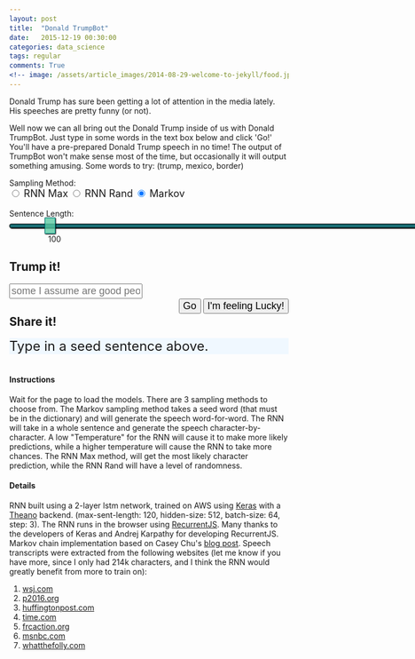 ```yaml
---
layout: post
title:  "Donald TrumpBot"
date:   2015-12-19 00:30:00
categories: data_science
tags: regular
comments: True
<!-- image: /assets/article_images/2014-08-29-welcome-to-jekyll/food.jpg -->
---
```

<script type="text/javascript" src="/assets/recurrentjs/recurrent.js"></script>
<script type="text/javascript" src="https://cdnjs.cloudflare.com/ajax/libs/jquery/2.1.4/jquery.min.js"></script>
<script type="text/javascript" src="/assets/js/spin.min.js"></script>
<!-- <script src="/assets/js/jquery-1.8.3.min.js"></script> -->
<link rel="stylesheet" href="https://maxcdn.bootstrapcdn.com/bootstrap/3.3.6/css/bootstrap.min.css" integrity="sha384-1q8mTJOASx8j1Au+a5WDVnPi2lkFfwwEAa8hDDdjZlpLegxhjVME1fgjWPGmkzs7" crossorigin="anonymous">
<link rel="stylesheet" href="https://maxcdn.bootstrapcdn.com/bootstrap/3.3.6/css/bootstrap-theme.min.css" integrity="sha384-fLW2N01lMqjakBkx3l/M9EahuwpSfeNvV63J5ezn3uZzapT0u7EYsXMjQV+0En5r" crossorigin="anonymous">
<script src="https://maxcdn.bootstrapcdn.com/bootstrap/3.3.6/js/bootstrap.min.js" integrity="sha384-0mSbJDEHialfmuBBQP6A4Qrprq5OVfW37PRR3j5ELqxss1yVqOtnepnHVP9aJ7xS" crossorigin="anonymous"></script>

<style>
  input[type=range] {
  -webkit-appearance: none;
  width: 150%;
  margin: 10.4px 0;
}
input[type=range]:focus {
  outline: none;
}
input[type=range]::-webkit-slider-runnable-track {
  width: 100%;
  height: 8.2px;
  cursor: pointer;
  box-shadow: 1px 1px 1px #000000, 0px 0px 1px #0d0d0d;
  background: rgba(7, 95, 102, 0.93);
  border-radius: 13.6px;
  border: 1.7px solid #010101;
}
input[type=range]::-webkit-slider-thumb {
  box-shadow: 1.4px 1.4px 1.9px #000000, 0px 0px 1.4px #0d0d0d;
  border: 1px solid #009589;
  height: 29px;
  width: 19px;
  border-radius: 0px;
  background: rgba(89, 202, 163, 0.79);
  cursor: pointer;
  -webkit-appearance: none;
  margin-top: -12.1px;
}
input[type=range]:focus::-webkit-slider-runnable-track {
  background: rgba(10, 135, 145, 0.93);
}
input[type=range]::-moz-range-track {
  width: 100%;
  height: 8.2px;
  cursor: pointer;
  box-shadow: 1px 1px 1px #000000, 0px 0px 1px #0d0d0d;
  background: rgba(7, 95, 102, 0.93);
  border-radius: 13.6px;
  border: 1.7px solid #010101;
}
input[type=range]::-moz-range-thumb {
  box-shadow: 1.4px 1.4px 1.9px #000000, 0px 0px 1.4px #0d0d0d;
  border: 1px solid #009589;
  height: 29px;
  width: 19px;
  border-radius: 0px;
  background: rgba(89, 202, 163, 0.79);
  cursor: pointer;
}
input[type=range]::-ms-track {
  width: 100%;
  height: 8.2px;
  cursor: pointer;
  background: transparent;
  border-color: transparent;
  color: transparent;
}
input[type=range]::-ms-fill-lower {
  background: rgba(4, 55, 59, 0.93);
  border: 1.7px solid #010101;
  border-radius: 27.2px;
  box-shadow: 1px 1px 1px #000000, 0px 0px 1px #0d0d0d;
}
input[type=range]::-ms-fill-upper {
  background: rgba(7, 95, 102, 0.93);
  border: 1.7px solid #010101;
  border-radius: 27.2px;
  box-shadow: 1px 1px 1px #000000, 0px 0px 1px #0d0d0d;
}
input[type=range]::-ms-thumb {
  box-shadow: 1.4px 1.4px 1.9px #000000, 0px 0px 1.4px #0d0d0d;
  border: 1px solid #009589;
  height: 29px;
  width: 19px;
  border-radius: 0px;
  background: rgba(89, 202, 163, 0.79);
  cursor: pointer;
  height: 8.2px;
}
input[type=range]:focus::-ms-fill-lower {
  background: rgba(7, 95, 102, 0.93);
}
input[type=range]:focus::-ms-fill-upper {
  background: rgba(10, 135, 145, 0.93);
}  
</style>


Donald Trump has sure been getting a lot of attention in the media lately. His speeches are pretty funny (or not). 

Well now we can all bring out the Donald Trump inside of us with Donald TrumpBot. Just type in some words in the text box below and click 'Go!' You'll have a pre-prepared Donald Trump speech in no time! The output of TrumpBot won't make sense most of the time, but occasionally it will output something amusing. Some words to try: (trump, mexico, border)


<div class="form-group">
<p style='display: inline'>Sampling Method: </p>
<div class="btn-group" data-toggle="buttons">
  <label class="btn btn-primary" id="max">
    <input type="radio" name="options" autocomplete="off" ><span style="font-size: large"> RNN Max</span>
  </label>
  <label class="btn btn-primary" id="samplemax">
    <input type="radio" name="options" autocomplete="off"><span style="font-size: large"> RNN Rand</span>
  </label>
  <label class="btn btn-primary active" id="markov">
    <input type="radio" name="options" autocomplete="off" checked><span style="font-size: large"> Markov</span>
  </label>
</div>

<div id='temp' style="display: none"><p style='display: inline'></br>
Temperature: </p>
<div class="btn-group">
  <label for="">
    <input type="range" name="points" min="0.05" max="1.0" step='.05' value='0.3' oninput="changeTemperature(this.value)" onchange="changeTemperature(this.value)">
  </label> 
  <p style='display: inline; margin-left: 70px'><span id='tempdisplay'>0.3</span></p>
</div></div>
<p style='display: inline'></br>
Sentence Length: </p>
<div class="btn-group">
  <label for="">
    <input type="range" name="points" min="15" max="1000" step='5' value='100' oninput="changeSentLength(this.value)" onchange="changeSentLength(this.value)">
  </label> 
  <p style='display: inline; margin-left: 70px'><span id='sentdisplay'>100</span></p>
</div>

## Trump it!
<div class="input-group" style="width: 100%">
  <input style="font-size: large;" type="text" class="form-control" id='speechseed' placeholder="some I assume are good people">
</div>

<div class="btn-group" style="float: right;">
  <button class="btn btn-primary" id='generate' type="button" style="font-size: large;"><span style="font-size: large">Go</span></button>
  <button class="btn btn-primary" id='generate-samp' type="button" style="font-size: large;"><span style="font-size: large">I'm feeling Lucky!</span></button>
</div>

</div>

## Share it!

<!-- <a class="icon-{{ social.icon }}" href="{{ social.share_url }}{{ social.share_title }}{{page.title | cgi_escape}}{{ social.share_link }}{{site.url}}{{page.id}}"
                  onclick="window.open(this.href, '{{ social.icon }}-share', 'width=550,height=255');return false;">
                <i class="fa fa-{{ social.icon }}"></i><span class="hidden">{{ social.icon }}</span> -->

<div>
  <div id="progress" style="display: none">
    <div class="progress"> 
      <div class="progress-bar" role="progressbar progress-bar-striped active" aria-valuenow="0" aria-valuemin="2" aria-valuemax="100" style="width: 0%;"></div>
      <img src="/assets/images/trump6301.jpg" height="24">
    </div>
  </div>
  <div id="predicted" style='background: aliceblue; font-size: x-large;'>Type in a seed sentence above.</div>
</div>
    
</br>

#### Instructions

Wait for the page to load the models. There are 3 sampling methods to choose from. The Markov sampling method takes a seed word (that must be in the dictionary) and will generate the speech word-for-word. The RNN will take in a whole sentence and generate the speech character-by-character. A low "Temperature" for the RNN will cause it to make more likely predictions, while a higher temperature will cause the RNN to take more chances. The RNN Max method, will get the most likely character prediction, while the RNN Rand will have a level of randomness.

#### Details

RNN built using a 2-layer lstm network, trained on AWS using [Keras](http://keras.io/) with a [Theano](http://deeplearning.net/software/theano/) backend. (max-sent-length: 120, hidden-size: 512, batch-size: 64, step: 3). The RNN runs in the browser using [RecurrentJS](https://github.com/karpathy/recurrentjs). Many thanks to the developers of Keras and Andrej Karpathy for developing RecurrentJS. Markov chain implementation based on Casey Chu's [blog post](http://www.bitsofpancake.com/programming/markov-chain-text-generator/). Speech transcripts were extracted from the following websites (let me know if you have more, since I only had 214k characters, and I think the RNN would greatly benefit from more to train on):

1. [wsj.com](http://blogs.wsj.com/washwire/2015/06/16/donald-trump-transcript-our-country-needs-a-truly-great-leader/)
2. [p2016.org](http://www.p2016.org/photos15/summit/trump012415spt.html)
3. [huffingtonpost.com](http://www.huffingtonpost.com/seth-abramson/a-transcript-of-the-decen_b_7609908.html)
4. [time.com](http://time.com/4037239/second-republican-debate-transcript-cnn/)
5. [frcaction.org](https://blog.frcaction.org/2015/09/donald-trumps-remarks-vvs-2015/)
6. [msnbc.com](http://www.msnbc.com/rachel-maddow-show/trump-crosses-new-line-endorses-database-muslim-americans)
7. [whatthefolly.com](http://www.whatthefolly.com/2015/08/05/transcript-donald-trumps-speech-in-phoenix-arizona-on-july-11-2015-part-1/)

<script>
// spinner
  var opts = {
  lines: 12 // The number of lines to draw
, length: 0 // The length of each line
, width: 15 // The line thickness
, radius: 15 // The radius of the inner circle
, scale: 0.5 // Scales overall size of the spinner
, corners: 0 // Corner roundness (0..1)
, color: '#000' // #rgb or #rrggbb or array of colors
, opacity: 0.25 // Opacity of the lines
, rotate: 30 // The rotation offset
, direction: 1 // 1: clockwise, -1: counterclockwise
, speed: 1 // Rounds per second
, trail: 38 // Afterglow percentage
, fps: 20 // Frames per second when using setTimeout() as a fallback for CSS
, zIndex: 2e9 // The z-index (defaults to 2000000000)
, className: 'spinner' // The CSS class to assign to the spinner
, top: '49%' // Top position relative to parent
, left: '100%' // Left position relative to parent
, shadow: true // Whether to render a shadow
, hwaccel: false // Whether to use hardware acceleration
, position: 'absolute' // Element positioning
}
var spinner = new Spinner(opts).spin();
</script>

<script>


// prediction params
var sample_softmax_temperature = .3; // how peaky model predictions should be
var max_chars_gen = 100; // max length of generated sentences
var samplei = false;
var train_text = {};
var markov_text = {};
var markov = true;

// Markov Model
var markov_cache = {
    '_START': []
};

// RNN Model architecture
var generator = 'lstm';

// Initialize models, we may eventually want to have more candidates' speeches
var models = {}
var mtypes = ['trump', 'hillary']
models['trump'] = {}
models['hillary'] = {}
for (m in models) {
  models[m]['hidden_sizes'] = [50, 50];
  models[m]['letter_size'] = 10;
  models[m]['letterToIndex'] = {};
  models[m]['indexToLetter'] = {};
  models[m]['vocab'] = [];
  models[m]['data_sents'] = [];
  models[m]['model'] = {};
}

var loadText = function(data, type, _callback) {
  data = data.toLowerCase();
  data = data.trim().split(/\s+/g);
  markov_text[type] = data;
  train_text[type] = data.join(' ');
  _callback(type);
}

var loadMarkovModel = function(type) {
  markov_cache['_START'].push(markov_text[type][0]);

  for (var i = 0; i < markov_text[type].length - 1; i++) {
      if (!markov_cache[markov_text[type][i]])
          markov_cache[markov_text[type][i]] = [];
      markov_cache[markov_text[type][i]].push(markov_text[type][i + 1]);
      
      if (markov_text[type][i].match(/\.$|\?$|\!$|\)$/))
          markov_cache['_START'].push(markov_text[type][i + 1]);
  }
}

var loadModel = function(j, mtype) {
  models[mtype]['hidden_sizes'] = j.hidden_sizes;
  models[mtype]['generator'] = j.generator;
  models[mtype]['letter_size'] = j.letter_size;
  model = {};
  for(var k in j.model) {
    if(j.model.hasOwnProperty(k)) {
      var matjson = j.model[k];
      model[k] = new R.Mat(1,1);
      model[k].fromJSON(matjson);
    }
  }
  models[mtype]['model'] = model;
  models[mtype]['letterToIndex'] = j['letterToIndex'];
  models[mtype]['indexToLetter'] = j['indexToLetter'];
  models[mtype]['vocab'] = j['vocab'];
}

var costfun = function(models, sent, mtype) {
  // takes a model and a sentence and
  // calculates the loss. Also returns the Graph
  // object which can be used to do backprop
  var n = sent.length;
  var G = new R.Graph();
  var log2ppl = 0.0;
  var cost = 0.0;
  var prev = {};

  var model = models[mtype]['model'];
  var letterToIndex = models[mtype]['letterToIndex'];

  for(var i=0;i<n;i++) {
    var ix_source = letterToIndex[sent[i]];
    // workaround for not having start/end tokens
    var ix_target = i === n-1 ? letterToIndex[" "] : letterToIndex[sent[i+1]];

    lh = forwardIndex(G, models, ix_source, prev, mtype);
    prev = lh;

    // set gradients into logprobabilities
    logprobs = lh.o; // interpret output as logprobs
    probs = R.softmax(logprobs); // compute the softmax probabilities

    log2ppl += -Math.log2(probs.w[ix_target]); // accumulate base 2 log prob and do smoothing
    cost += -Math.log(probs.w[ix_target]);

    // write gradients into log probabilities
    logprobs.dw = probs.w;
    logprobs.dw[ix_target] -= 1
  }
  var ppl = Math.pow(2, log2ppl / (n - 1));
  return {'G':G, 'ppl':ppl, 'cost':cost, 'prev_hidden': prev};
}

var forwardIndex = function(G, models, ix, prev, mtype) {
  var model = models[mtype]['model'];
  var hidden_sizes = models[mtype]['hidden_sizes'];
  var x = G.rowPluck(model['Wil'], ix);
  // forward prop the sequence learner
  if(generator === 'rnn') {
    var out_struct = R.forwardRNN(G, model, hidden_sizes, x, prev);
  } else {
    var out_struct = R.forwardLSTM(G, model, hidden_sizes, x, prev);
  }
  return out_struct;
}

var predictSentence = function(models, samplei, temperature, prev, sent, mtype, _callback) {
  if(typeof samplei === 'undefined') { samplei = false; }
  if(typeof temperature === 'undefined') { temperature = 1.0; }
  if(typeof prev === 'undefined') { prev = {}; }

  var $bar = $('.progress-bar');

  var G = new R.Graph(false);
  var s = sent;
  var tick = 0;

  var model = models[mtype]['model'];
  var letterToIndex = models[mtype]['letterToIndex'];
  var indexToLetter = models[mtype]['indexToLetter'];

  whileinterval = setInterval(function() {
    // RNN tick
    var ix = s.length === 0 ? letterToIndex[s] : letterToIndex[s[s.length-1]];
    var lh = forwardIndex(G, models, ix, prev, mtype);
    prev = lh;

    $bar.width(tick / max_chars_gen * 100 + '%');
    // console.log(tick / max_chars_gen * 100 + '%')

    // sample predicted letter
    logprobs = lh.o;
    if(temperature !== 1.0 && samplei) {
      // scale log probabilities by temperature and renormalize
      // if temperature is high, logprobs will go towards zero
      // and the softmax outputs will be more diffuse. if temperature is
      // very low, the softmax outputs will be more peaky
      for(var q=0,nq=logprobs.w.length;q<nq;q++) {
        logprobs.w[q] /= temperature;
      }
    }

    probs = R.softmax(logprobs);
    if(samplei) {
      var ix = R.samplei(probs.w);
    } else {
      var ix = R.maxi(probs.w);  
    }
    
    // didn't use start/end tokens...
    // if(ix === 0) break; // END token predicted, break out
    if(s.length > max_chars_gen) { 
      $('#progress').hide();
      $bar.width('0%');
      _callback(s);
      clearInterval(whileinterval);
    }

    var letter = indexToLetter[ix];
    if (tick == 0) {
      s = letter;
    } else {
      s += letter;  
    }
    tick += 1;
  }, 0);
  
}

var sampleSentence = function(sample_sentence, samplei, mtype, _callback) {
  if(typeof samplei === 'undefined') { samplei = false; }

  var sent = sample_sentence;

  // evaluate cost function on a sentence
  var cost_struct = costfun(models, sent, mtype);
  console.log("Perplexity of input sentence: " + cost_struct.ppl)

  
  predictSentence(models, samplei, sample_softmax_temperature,
    cost_struct.prev_hidden, sample_sentence[sample_sentence.length-1], mtype,
    _callback);
  
}

var sampleMarkovSentence = function(currentWord, _callback) {
  // Start with the root node
  if (typeof currentWord === 'undefined') {currentWord = '_START'}
  var s = '';
  var $bar = $('.progress-bar');

  whileinterval = setInterval(function() {

    $bar.width(s.length / max_chars_gen * 100 + '%');
    
    var rand;
    if (!markov_cache[currentWord]) {
      currentWord = '_START'
    }
    rand = Math.floor(Math.random() * markov_cache[currentWord].length);
    s += markov_cache[currentWord][rand];  
    
    
    if (!markov_cache[markov_cache[currentWord][rand]]) {
        currentWord = '_START';
        if (!markov_cache[currentWord][rand].match(/\.$/))
            s += '. ';
        else
            s += ' ';
    } else {
        currentWord = markov_cache[currentWord][rand];
        s += ' ';
    }
    
    if(s.length > max_chars_gen) { 
      $('#progress').hide();
      $bar.width('0%');
      _callback(s);
      clearInterval(whileinterval);
    }
  }, 0);

}

var cleanSeedText = function(text, vocab, byword) {
  if (byword) {
    text = text.toLowerCase().split(' '); 
  }
  else {
    text = text.toLowerCase();  
  }
  
  clean_text = [];
  for (t in text) {
    if (vocab.indexOf(text[t]) != -1) {
      clean_text.push(text[t]);
    }
  }
  if (byword)
    return clean_text.join(" ")
  return clean_text.join("")
}

var getLongestWord = function(text) {
  text = text.split(' ');
  var longest = text.sort(function (a, b) {
    return b.length - a.length; 
  });
  for (l in longest) {
    if (!longest[l].match(/\.$|\?$|\!$|\,$/))
      return longest[l]
  }
  return longest[0]
}

var changeTemperature = function(val) {
  $('#tempdisplay').html(val);
  sample_softmax_temperature = val;
}

var changeSentLength = function(val) {
  $('#sentdisplay').html(val);
  max_chars_gen = val;
}

function getRandomInt(min, max) {
  return Math.floor(Math.random() * (max - min)) + min;
}

function seedTextWrapper(text) {
  return '<span style="color: seagreen">' + text + '</span>'
}


$(document).ready(function() {
  $('#generate').prop("disabled", true);
  $('#generate-samp').prop("disabled", true);
  $('#generate').append(spinner.el);

  
  $.get("/assets/data/trump.txt", function(data) {
      loadText(data, 'trump', loadMarkovModel);
  });

  $.getJSON("/assets/data/trump_120_recurrentjs.json", function(data) {
      loadModel(data, 'trump');
      $('#generate').prop("disabled", false);
      $('#generate-samp').prop("disabled", false);
  });

  removespinner = setInterval(function() {
      if ($('#generate').prop("disabled") == false && $('#generate-samp').prop("disabled") == false) {
        $('#generate').html('<span style="font-size: large">Go</span>');
        clearInterval(removespinner);
      }
  }, 10)


  var seed_text = ''
  $('#generate').click(function() {
    $('#predicted').html(''); 
    $('#generate').prop("disabled", true);
    $('#generate-samp').prop("disabled", true);

    $('#progress').show(function() {
      seed_text = $('#speechseed').val();

      if (!markov) {
        // RNN
        seed_text = cleanSeedText(seed_text, models['trump']['vocab'], false);

        if (seed_text.length > 0) {
          seed_text += ' '
        }
        else {
          // pick a random seed from the text
          var startidx = getRandomInt(0, train_text['trump'].length - 120);
          seed_text = train_text['trump'].substring(startidx, (startidx + 120));
     
          $('#speechseed').val(seed_text);
        }

        // Sample the sentence from RNN
        sampleSentence(seed_text, samplei, 'trump', function(generated_text) {
          // console.log(generated_text);
          generated_text = seedTextWrapper(seed_text) + generated_text;
          var pred_div = '<div class="apred">'+generated_text+'</div>'
          
          $('#predicted').append(pred_div); 
          $('#generate').prop("disabled", false);
          $('#generate-samp').prop("disabled", false);
        });
      }
      else {
        // Markov
        seed_text = cleanSeedText(seed_text, Object.keys(markov_cache), true);
        if (seed_text.length > 0) {
          // get the longest word in string
          seed_text = getLongestWord(seed_text);
        }
        else {
          seed_text = undefined;
        }
        sampleMarkovSentence(seed_text, function(generated_text) {
          // console.log(generated_text);
          if (seed_text) {
            generated_text = seedTextWrapper(seed_text + ' ') + generated_text;  
          } 
          var pred_div = '<div class="apred">'+generated_text+'</div>'
          
          $('#predicted').append(pred_div); 
          $('#generate').prop("disabled", false);
          $('#generate-samp').prop("disabled", false);
        });
      }
    })
  })

  $('#generate-samp').click(function () {
    $('#predicted').html('');
    $('#generate').prop("disabled", true);
    $('#generate-samp').prop("disabled", true);

    $('#progress').show(function() {
      var startidx = getRandomInt(0, train_text['trump'].length - 120);
      var seed_text = train_text['trump'].substring(startidx, (startidx + 120));
        
      if (!markov) {
        $('#speechseed').val(seed_text);
        sampleSentence(seed_text, samplei, 'trump', function(generated_text) {
          // console.log(generated_text);
          generated_text = seedTextWrapper(seed_text) + generated_text;
          var pred_div = '<div class="apred">'+generated_text+'</div>'
          
          $('#predicted').append(pred_div);
          $('#generate').prop("disabled", false);
          $('#generate-samp').prop("disabled", false); 
        });  
      } else {
        // console.log(seed_text)
        seed_text = getLongestWord(seed_text);
        $('#speechseed').val(seed_text);
        sampleMarkovSentence(seed_text, function(generated_text) {
          // console.log(generated_text);
          if (seed_text) {
            generated_text = seedTextWrapper(seed_text + ' ') + generated_text;  
          } 
          var pred_div = '<div class="apred">'+generated_text+'</div>'
          
          $('#predicted').append(pred_div); 
          $('#generate').prop("disabled", false);
          $('#generate-samp').prop("disabled", false);
        });
      }
      
    })
    
  })

  // sample method
  $('#max').click(function() {
    $('#temp').show();
    markov = false;
    samplei = false;
  });
  $('#samplemax').click(function() {
    $('#temp').show();
    markov = false;
    samplei = true;
  });
  $('#markov').click(function() {
    markov = true;
    $('#temp').hide();
  });
  
});

</script>
